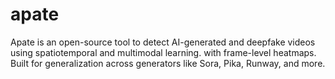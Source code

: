 # apate
Apate is an open-source tool to detect AI-generated and deepfake videos using spatiotemporal and multimodal learning. with frame-level heatmaps. Built for generalization across generators like Sora, Pika, Runway, and more.

